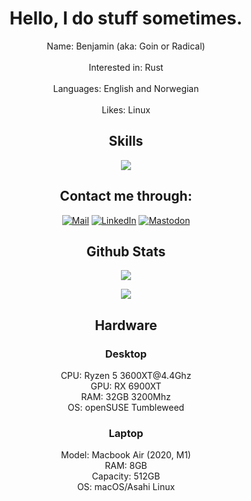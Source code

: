 <h1 align="center">Hello, I do stuff sometimes.</h1>
<p align="center">
	Name: Benjamin (aka: Goin or Radical)<br/><br/>
	Interested in: Rust<br/><br/>
	Languages: English and Norwegian<br/><br/>
	Likes: Linux
</p>

<h2 align=center>Skills</h2>

<p align=center><img src="https://skillicons.dev/icons?i=rust,javascript,git,docker,python,bash,linux,vim,vscode&theme=dark"></p>

<h2 align=center>Contact me through:</h2>

<p align="center"><a href="mailto:radical@radical.fun"><img src="https://img.shields.io/badge/-Mail-2d2d2d?style=for-the-badge&logo=gmail" alt="Mail"></a> <a href="https://www.linkedin.com/in/benjamin-goin-johnsen-671a61249/"><img src="https://img.shields.io/badge/-LinkedIn-2d2d2d?style=for-the-badge&logo=linkedin" alt="LinkedIn"></a> <a rel="me" href="https://ohai.social/@radical"><img src="https://img.shields.io/badge/-Mastodon-2d2d2d?style=for-the-badge&logo=Mastodon" alt="Mastodon"></a></p>

<h2 align=center>Github Stats</h2>

<p align="center">
	<img align="center" src="https://github-readme-stats.vercel.app/api/top-langs/?username=radiicall&langs_count=8&layout=compact&title_color=f5a9b8&text_color=ffffff&bg_color=202020&border_radius=10" >
</p>
<p align="center">
	<img align="center" src="https://github-readme-stats.vercel.app/api?username=radiicall&show_icon=true&layout=compact&title_color=f5a9b8&text_color=ffffff&bg_color=202020&border_radius=10" >
</p>

<h2 align=center>Hardware</h2>

<h3 align=center>Desktop</h3>
<p align=center>CPU: Ryzen 5 3600XT@4.4Ghz</br>GPU: RX 6900XT</br>RAM: 32GB 3200Mhz</br>OS: openSUSE Tumbleweed</p>

<h3 align=center>Laptop</h3>
<p align=center>Model: Macbook Air (2020, M1)</br>RAM: 8GB</br>Capacity: 512GB</br>OS: macOS/Asahi Linux</p>
